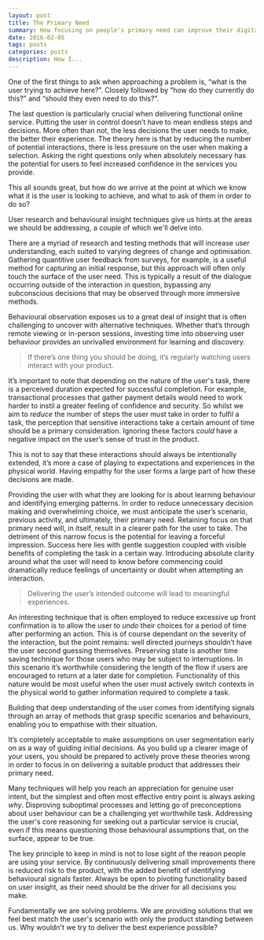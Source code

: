 ```yaml
---
layout: post
title: The Primary Need
summary: How focusing on people's primary need can improve their digital experiences
date: 2016-02-05
tags: posts
categories: posts
description: How I...
---
```


One of the first things to ask when approaching a problem is, “what is the user trying to achieve here?”. Closely followed by “how do they currently do this?” and “should they even need to do this?”.

The last question is particularly crucial when delivering functional online service. Putting the user in control doesn’t have to mean endless steps and decisions. More often than not, the less decisions the user needs to make, the better their experience. The theory here is that by reducing the number of potential interactions, there is less pressure on the user when making a selection. Asking the right questions only when absolutely necessary has the potential for users to feel increased confidence in the services you provide.

This all sounds great, but how do we arrive at the point at which we know what it is the user is looking to achieve, and what to ask of them in order to do so?

User research and behavioural insight techniques give us hints at the areas we should be addressing, a couple of which we'll delve into.

There are a myriad of research and testing methods that will increase user understanding, each suited to varying degrees of change and optimisation. Gathering quantitive user feedback from surveys, for example, is a useful method for capturing an initial response, but this approach will often only touch the surface of the user need. This is typically a result of the dialogue occurring outside of the interaction in question, bypassing any subconscious decisions that may be observed through more immersive methods.

Behavioural observation exposes us to a great deal of insight that is often challenging to uncover with alternative techniques. Whether that’s through remote viewing or in-person sessions, investing time into observing user behaviour provides an unrivalled environment for learning and discovery.

> If there’s one thing you should be doing, it’s regularly watching users interact with your product.

It’s important to note that depending on the nature of the user's task, there is a perceived duration expected for successful completion. For example, transactional processes that gather payment details would need to work harder to instil a greater feeling of confidence and security. So whilst we aim to _reduce_ the number of steps the user must take in order to fulfil a task, the perception that sensitive interactions take a certain amount of time should be a primary consideration. Ignoring these factors _could_ have a negative impact on the user’s sense of trust in the product.

This is not to say that these interactions should always be intentionally extended, it’s more a case of playing to expectations and experiences in the physical world. Having empathy for the user forms a large part of how these decisions are made.

Providing the user with what they are looking for is about learning behaviour and identifying emerging patterns. In order to reduce unnecessary decision making and overwhelming choice, we must anticipate the user’s scenario, previous activity, and ultimately, their primary need. Retaining focus on that primary need will, in itself, result in a clearer path for the user to take. The detriment of this narrow focus is the potential for leaving a forceful impression. Success here lies with gentle suggestion coupled with visible benefits of completing the task in a certain way. Introducing absolute clarity around what the user will need to know before commencing could dramatically reduce feelings of uncertainty or doubt when attempting an interaction.

> Delivering the user’s intended outcome will lead to meaningful experiences.

An interesting technique that is often employed to reduce excessive up front confirmation is to allow the user to _undo_ their choices for a period of time after performing an action. This is of course dependant on the severity of the interaction, but the point remains: well directed journeys shouldn’t have the user second guessing themselves. Preserving state is another time saving technique for those users who may be subject to interruptions. In this scenario it’s worthwhile considering the length of the flow if users are encouraged to return at a later date for completion. Functionality of this nature would be most useful when the user must actively switch contexts in the physical world to gather information required to complete a task.

Building that deep understanding of the user comes from identifying signals through an array of methods that grasp specific scenarios and behaviours, enabling you to empathise with their situation.

It’s completely acceptable to make assumptions on user segmentation early on as a way of guiding initial decisions. As you build up a clearer image of your users, you should be prepared to actively prove these theories wrong in order to focus in on delivering a suitable product that addresses their primary need.

Many techniques will help you reach an appreciation for genuine user intent, but the simplest and often most effective entry point is always asking _why_. Disproving suboptimal processes and letting go of preconceptions about user behaviour can be a challenging yet worthwhile task. Addressing the user's core reasoning for seeking out a particular service is crucial, even if this means questioning those behavioural assumptions that, on the surface, appear to be true.

The key principle to keep in mind is not to lose sight of the reason people are using your service. By continuously delivering small improvements there is reduced risk to the product, with the added benefit of identifying behavioural signals faster. Always be open to pivoting functionality based on user insight, as their need should be the driver for all decisions you make.

Fundamentally we are solving problems. We are providing solutions that we feel best match the user's scenario with only the product standing between us. Why wouldn't we try to deliver the best experience possible?
